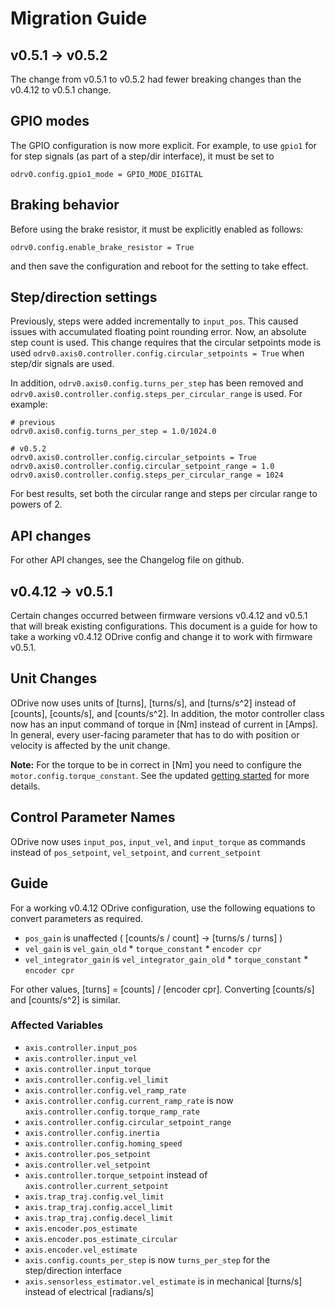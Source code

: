 # Migration Guide

## v0.5.1 -> v0.5.2

The change from v0.5.1 to v0.5.2 had fewer breaking changes than the v0.4.12 to v0.5.1 change.

## GPIO modes
The GPIO configuration is now more explicit. For example, to use `gpio1` for for step signals (as part of a step/dir interface), it must be set to
```
odrv0.config.gpio1_mode = GPIO_MODE_DIGITAL
```

## Braking behavior
Before using the brake resistor, it must be explicitly enabled as follows:
```
odrv0.config.enable_brake_resistor = True
```
and then save the configuration and reboot for the setting to take effect.

## Step/direction settings
Previously, steps were added incrementally to `input_pos`. This caused issues with accumulated floating point rounding error. Now, an absolute step count is used. This change requires that the circular setpoints mode is used `odrv0.axis0.controller.config.circular_setpoints = True` when step/dir signals are used.

In addition, `odrv0.axis0.config.turns_per_step` has been removed and `odrv0.axis0.controller.config.steps_per_circular_range` is used. For example:
```
# previous
odrv0.axis0.config.turns_per_step = 1.0/1024.0

# v0.5.2
odrv0.axis0.controller.config.circular_setpoints = True
odrv0.axis0.controller.config.circular_setpoint_range = 1.0
odrv0.axis0.controller.config.steps_per_circular_range = 1024
```

For best results, set both the circular range and steps per circular range to powers of 2.

## API changes

For other API changes, see the Changelog file on github.

## v0.4.12 -> v0.5.1

Certain changes occurred between firmware versions v0.4.12 and v0.5.1 that will break existing configurations. This document is a guide for how to take a working v0.4.12 ODrive config and change it to work with firmware v0.5.1.

## Unit Changes
ODrive now uses units of [turns], [turns/s], and [turns/s^2] instead of [counts], [counts/s], and [counts/s^2]. In addition, the motor controller class now has an input command of torque in [Nm] instead of current in [Amps]. In general, every user-facing parameter that has to do with position or velocity is affected by the unit change.

**Note:** For the torque to be in correct in [Nm] you need to configure the `motor.config.torque_constant`. See the updated [getting started](getting-started.md/#configure-m0) for more details.

## Control Parameter Names
ODrive now uses `input_pos`, `input_vel`, and `input_torque` as commands instead of `pos_setpoint`, `vel_setpoint`, and `current_setpoint`

## Guide
For a working v0.4.12 ODrive configuration, use the following equations to convert parameters as required.

- `pos_gain` is unaffected ( [counts/s / count] -> [turns/s / turns] )
- `vel_gain` is `vel_gain_old` * `torque_constant` * `encoder cpr`
- `vel_integrator_gain` is `vel_integrator_gain_old` * `torque_constant` * `encoder cpr`

For other values, [turns] = [counts] / [encoder cpr]. Converting [counts/s] and [counts/s^2] is similar.

### Affected Variables
- `axis.controller.input_pos`
- `axis.controller.input_vel`
- `axis.controller.input_torque`
- `axis.controller.config.vel_limit`
- `axis.controller.config.vel_ramp_rate`
- `axis.controller.config.current_ramp_rate` is now `axis.controller.config.torque_ramp_rate`
- `axis.controller.config.circular_setpoint_range`
- `axis.controller.config.inertia`
- `axis.controller.config.homing_speed`
- `axis.controller.pos_setpoint`
- `axis.controller.vel_setpoint`
- `axis.controller.torque_setpoint` instead of `axis.controller.current_setpoint`
- `axis.trap_traj.config.vel_limit`
- `axis.trap_traj.config.accel_limit`
- `axis.trap_traj.config.decel_limit`
- `axis.encoder.pos_estimate`
- `axis.encoder.pos_estimate_circular`
- `axis.encoder.vel_estimate`
- `axis.config.counts_per_step` is now `turns_per_step` for the step/direction interface
- `axis.sensorless_estimator.vel_estimate` is in mechanical [turns/s] instead of electrical [radians/s]

